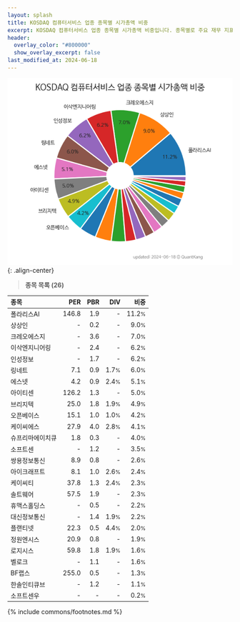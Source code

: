 ```yaml
---
layout: splash
title: KOSDAQ 컴퓨터서비스 업종 종목별 시가총액 비중
excerpt: KOSDAQ 컴퓨터서비스 업종 종목별 시가총액 비중입니다. 종목별로 주요 재무 지표를 함께 표시합니다.
header:
  overlay_color: "#800000"
  show_overlay_excerpt: false
last_modified_at: 2024-06-18
---
```



![KOSDAQ 컴퓨터서비스 업종 종목별 시가총액 비중](/stats/sector/images/kosdaq_업종_컴퓨터서비스_종목.png){: .align-center}


> **종목 목록 (26)**<a id="list"></a>

| **종목** | **PER** | **PBR** | **DIV** | **비중** |
| :------- | ------: | ------: | ------: | -------: |
| 폴라리스AI | 146.8 | 1.9 | - | 11.2<small>%</small> |
| 상상인 | - | 0.2 | - | 9.0<small>%</small> |
| 크레오에스지 | - | 3.6 | - | 7.0<small>%</small> |
| 이삭엔지니어링 | - | 2.4 | - | 6.2<small>%</small> |
| 인성정보 | - | 1.7 | - | 6.2<small>%</small> |
| 링네트 | 7.1 | 0.9 | 1.7<small>%</small> | 6.0<small>%</small> |
| 에스넷 | 4.2 | 0.9 | 2.4<small>%</small> | 5.1<small>%</small> |
| 아이티센 | 126.2 | 1.3 | - | 5.0<small>%</small> |
| 브리지텍 | 25.0 | 1.8 | 1.9<small>%</small> | 4.9<small>%</small> |
| 오픈베이스 | 15.1 | 1.0 | 1.0<small>%</small> | 4.2<small>%</small> |
| 케이씨에스 | 27.9 | 4.0 | 2.8<small>%</small> | 4.1<small>%</small> |
| 슈프리마에이치큐 | 1.8 | 0.3 | - | 4.0<small>%</small> |
| 소프트센 | - | 1.2 | - | 3.5<small>%</small> |
| 쌍용정보통신 | 8.9 | 0.8 | - | 2.6<small>%</small> |
| 아이크래프트 | 8.1 | 1.0 | 2.6<small>%</small> | 2.4<small>%</small> |
| 케이씨티 | 37.8 | 1.3 | 2.4<small>%</small> | 2.3<small>%</small> |
| 솔트웨어 | 57.5 | 1.9 | - | 2.3<small>%</small> |
| 휴맥스홀딩스 | - | 0.5 | - | 2.2<small>%</small> |
| 대신정보통신 | - | 1.4 | 1.9<small>%</small> | 2.2<small>%</small> |
| 플랜티넷 | 22.3 | 0.5 | 4.4<small>%</small> | 2.0<small>%</small> |
| 정원엔시스 | 20.9 | 0.8 | - | 1.9<small>%</small> |
| 로지시스 | 59.8 | 1.8 | 1.9<small>%</small> | 1.6<small>%</small> |
| 벨로크 | - | 1.1 | - | 1.6<small>%</small> |
| BF랩스 | 255.0 | 0.5 | - | 1.3<small>%</small> |
| 한솔인티큐브 | - | 1.2 | - | 1.1<small>%</small> |
| 소프트센우 | - | - | - | 0.2<small>%</small> |

{% include commons/footnotes.md %}